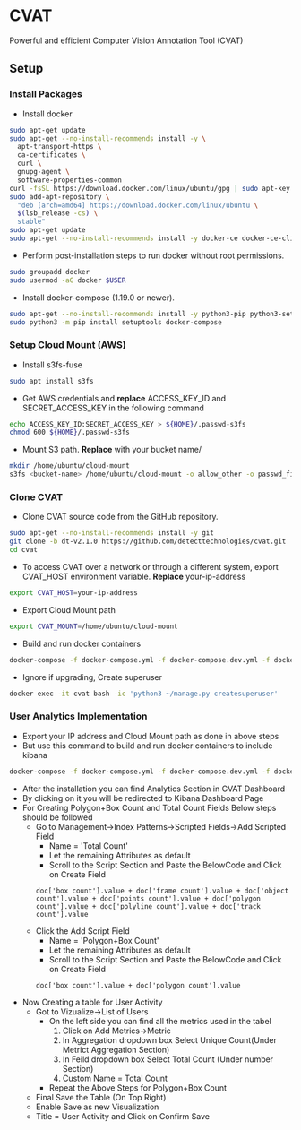 # CVAT

Powerful and efficient Computer Vision Annotation Tool (CVAT)

## Setup

### Install Packages

* Install docker
```sh
sudo apt-get update
sudo apt-get --no-install-recommends install -y \
  apt-transport-https \
  ca-certificates \
  curl \
  gnupg-agent \
  software-properties-common
curl -fsSL https://download.docker.com/linux/ubuntu/gpg | sudo apt-key add -
sudo add-apt-repository \
  "deb [arch=amd64] https://download.docker.com/linux/ubuntu \
  $(lsb_release -cs) \
  stable"
sudo apt-get update
sudo apt-get --no-install-recommends install -y docker-ce docker-ce-cli containerd.io
```

* Perform post-installation steps to run docker without root permissions.
```sh
sudo groupadd docker
sudo usermod -aG docker $USER
```

* Install docker-compose (1.19.0 or newer).
```sh
sudo apt-get --no-install-recommends install -y python3-pip python3-setuptools
sudo python3 -m pip install setuptools docker-compose
```

### Setup Cloud Mount (AWS)

* Install s3fs-fuse
```sh
sudo apt install s3fs
```

* Get AWS credentials and **replace** ACCESS_KEY_ID and SECRET_ACCESS_KEY in the following command
```sh
echo ACCESS_KEY_ID:SECRET_ACCESS_KEY > ${HOME}/.passwd-s3fs
chmod 600 ${HOME}/.passwd-s3fs
```

* Mount S3 path. **Replace** <bucket-name> with your bucket name/
```sh
mkdir /home/ubuntu/cloud-mount
s3fs <bucket-name> /home/ubuntu/cloud-mount -o allow_other -o passwd_file=${HOME}/.passwd-s3fs
```

### Clone CVAT
* Clone CVAT source code from the GitHub repository.
```sh
sudo apt-get --no-install-recommends install -y git
git clone -b dt-v2.1.0 https://github.com/detecttechnologies/cvat.git
cd cvat
```

* To access CVAT over a network or through a different system, export CVAT_HOST environment variable. **Replace** your-ip-address
```sh
export CVAT_HOST=your-ip-address
```

* Export Cloud Mount path
```sh
export CVAT_MOUNT=/home/ubuntu/cloud-mount
```

* Build and run docker containers
```sh
docker-compose -f docker-compose.yml -f docker-compose.dev.yml -f docker-compose.override.yml up --build -d
```

* Ignore if upgrading, Create superuser
```sh
docker exec -it cvat bash -ic 'python3 ~/manage.py createsuperuser'
```
### User Analytics Implementation
 * Export your IP address and Cloud Mount path as done in above steps
 * But use this command to build and run docker containers to include kibana
 ```sh
docker-compose -f docker-compose.yml -f docker-compose.dev.yml -f docker-compose.override.yml -f components/analytics/docker-compose.analytics.yml up --build -d
```
 * After the installation you can find Analytics Section in CVAT Dashboard
 * By clicking on it you will be redirected to Kibana Dashboard Page
 * For Creating Polygon+Box Count and Total Count Fields Below steps should be followed
    * Go to Management->Index Patterns->Scripted Fields->Add Scripted Field
        - Name = 'Total Count'
        - Let the remaining Attributes as default
        - Scroll to the Script Section and Paste the BelowCode and Click on Create Field
        ```painless
        doc['box count'].value + doc['frame count'].value + doc['object count'].value + doc['points count'].value + doc['polygon count'].value + doc['polyline count'].value + doc['track count'].value
        ```
    * Click the Add Script Field
        - Name = 'Polygon+Box Count'
        - Let the remaining Attributes as default
        - Scroll to the Script Section and Paste the BelowCode and Click on Create Field
        ```painless
        doc['box count'].value + doc['polygon count'].value
        ```
 * Now Creating a table for User Activity
    * Got to Vizualize->List of Users
        - On the left side you can find all the metrics used in the tabel
            1. Click on Add Metrics->Metric
            1. In Aggregation dropdown box Select Unique Count(Under Metrict Aggregation Section)
            1. In Feild dropdown box Select Total Count (Under number Section)
            1. Custom Name = Total Count
        * Repeat the Above Steps for Polygon+Box Count
    * Final Save the Table (On Top Right)
    * Enable Save as new Visualization
    * Title = User Activity and Click on Confirm Save

